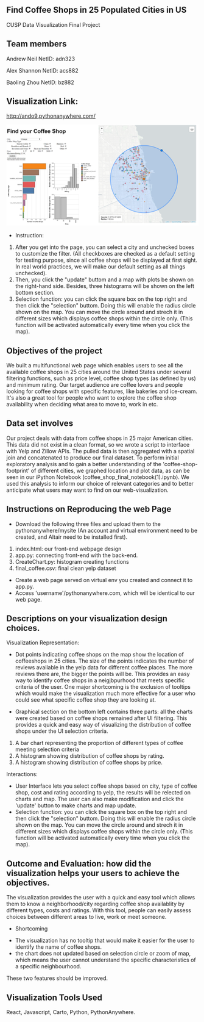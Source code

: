 ## Find Coffee Shops in 25 Populated Cities in US
CUSP Data Visualization Final Project

## Team members

Andrew Neil      NetID: adn323

Alex Shannon     NetID: acs882

Baoling Zhou     NetID: bz882

## Visualization Link: 
http://ando9.pythonanywhere.com/


![alt text](https://raw.githubusercontent.com/andrewnell/Data_Visualization/master/DataViz2018_adn323/Project/coffee_app_image.PNG)

- Instruction: 
1. After you get into the page, you can select a city and unchecked boxes to customize the filter. (All checkboxes are checked as a default setting for testing purpose, since all coffee shops will be displayed at first sight. In real world practices, we will make our default setting as all things unchecked).
2. Then, you click the "update" buttom and a map with plots be shown on the right-hand side. Besides, three histograms will be shown on the left bottom section.
3. Selection function: you can click the square box on the top right and then click the "selection" buttom. Doing this will enable the radius circle shown on the map. You can move the circle around and strech it in different sizes which displays coffee shops within the circle only. (This function will be activated automatically every time when you click the map).

## Objectives of the project
We built a multifunctional web page which enables users to see all the available coffee shops in 25 cities around the United States under several filtering functions, such as price level, coffee shop types (as defined by us) and minimum rating.  Our target audience are coffee lovers and people looking for coffee shops with specific features, like bakeries and ice-cream. It's also a great tool for people who want to explore the coffee shop availability when deciding what area to move to, work in etc.


## Data set involves
Our project deals with data from coffee shops in 25 major American cities. This data did not exist in a clean format, so we wrote a script to interface with Yelp and Zillow APIs. The pulled data is then aggregated with a spatial join and concatenated to produce our final dataset. To perform initial exploratory analysis and to gain a better understanding of the 'coffee-shop-footprint' of different cities, we graphed location and plot data, as can be seen in our iPython Notebook (coffee_shop_final_notebook(1).ipynb). We used this analysis to inform our choice of relevant categories and to better anticipate what users may want to find on our web-visualization. 

## Instructions on Reproducing the web Page
- Download the following three files and upload them to the pythonanywhere/mysite (An account and virtual environment need to be created, and Altair need to be installed first).
1. index.html: our front-end webpage design
2. app.py: connecting front-end with the back-end.
3. CreateChart.py: histogram creating functions
4. final_coffee.csv: final clean yelp dataset

- Create a web page served on virtual env you created and connect it to app.py.
- Access 'username'/pythonanywhere.com, which will be identical to our web page.

## Descriptions on your visualization design choices. 

Visualization Representation:
- Dot points indicating coffee shops on the map show the location of coffeeshops in 25 cities. The size of the points indicates the number of reviews available in the yelp data for different coffee places. The more reviews there are, the bigger the points will be. This provides an easy way to identify coffee shops in a neigjbpurhood that meets specific criteria of the user. One major shortcoming is the exclusion of tooltips which would make the visualization much more effective for a user who could see what specific coffee shop they are looking at.

- Graphical section on the bottom left contains three parts: all the charts were created based on coffee shops remained after UI filtering. This provides a quick and easy way of visualizing the distribution of coffee shops under the UI selection criteria. 

1. A bar chart representing the proportion of different types of coffee meeting selection criteria
2. A histogram showing distribution of coffee shops by rating.
3. A histogram showing distribution of coffee shops by price. 

Interactions:
- User Interface lets you select coffee shops based on city, type of coffee shop, cost and rating according to yelp, the results will be relected on charts and map. The user can also make modification and click the 'update' button to make charts and map update. 
- Selection function: you can click the square box on the top right and then click the "selection" buttom. Doing this will enable the radius circle shown on the map. You can move the circle around and strech it in different sizes which displays coffee shops within the circle only. (This function will be activated automatically every time when you click the map).

## Outcome and Evaluation: how did the visualization helps your users to achieve the objectives.
The visualization provides the user with a quick and easy tool which allows them to know a neighborhood/city regarding coffee shop availablity by different types, costs and ratings. With this tool, people can easily assess choices between different areas to live, work or meet someone. 

- Shortcoming
* The visualization has no tooltip that would make it easier for the user to identify the name of coffee shops. 
* the chart does not updated based on selection circle or zoom of map, which means the user cannot understand the specific characteristics of a specific neighbourhood. 

These two features should be improved. 


## Visualization Tools Used
React, Javascript, Carto, Python, PythonAnywhere.



